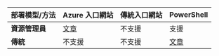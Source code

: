 | **部署模型/方法** | **Azure 入口網站** | **傳統入口網站** | **PowerShell** |
| --- | --- | --- | --- |
| **資源管理員** |[文章](../articles/vpn-gateway/vpn-gateway-howto-multi-site-to-site-resource-manager-portal.md) |不支援 |支援 |
| **傳統** |不支援 |不支援 |[文章](../articles/vpn-gateway/vpn-gateway-multi-site.md) |

